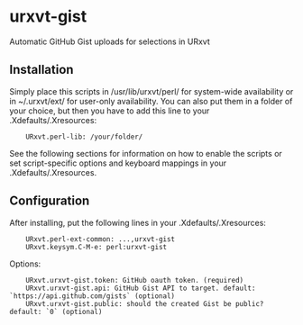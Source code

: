 # urxvt-gist
Automatic GitHub Gist uploads for selections in URxvt

## Installation
Simply place this scripts in /usr/lib/urxvt/perl/ for system-wide availability
or in ~/.urxvt/ext/ for user-only availability. You can also put them in a
folder of your choice, but then you have to add this line to your
.Xdefaults/.Xresources:
```
    URxvt.perl-lib: /your/folder/
```

See the following sections for information on how to enable the scripts or set
script-specific options and keyboard mappings in your .Xdefaults/.Xresources.

## Configuration
After installing, put the following lines in your .Xdefaults/.Xresources:
```
    URxvt.perl-ext-common: ...,urxvt-gist
    URxvt.keysym.C-M-e: perl:urxvt-gist
```

Options:
```
    URxvt.urxvt-gist.token: GitHub oauth token. (required)
    URxvt.urxvt-gist.api: GitHub Gist API to target. default: `https://api.github.com/gists` (optional)
    URxvt.urxvt-gist.public: should the created Gist be public? default: `0` (optional)
```
